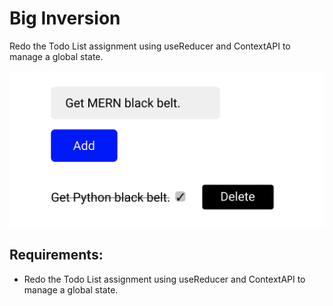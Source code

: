 # Big Inversion
Redo the Todo List assignment using useReducer and ContextAPI to manage a global state.

![Inversion](image.png)

## Requirements:

- Redo the Todo List assignment using useReducer and ContextAPI to manage a global state. 